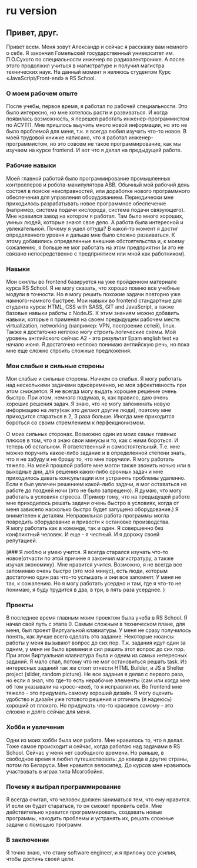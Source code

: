 # ru version

## Привет, друг. 
Привет всем. Меня зовут Александр и сейчас я расскажу вам немного о себе.
Я закончил Гомельский государственный университет им. П.О.Сухого по специальности инженер по радиоэлектронике. А после этого продолжил учиться в магистратуре и получил магистра технических наук. На данный момент я являюсь студентом Курс «JavaScript/Front-end» в RS School.

### О моем рабочем опыте  
После учебы, первое время, я работал по рабочей специальности. Это было интересно, но мне хотелось расти и развиваться. И когда появилась возможность, я перешел работать инженер-программистом по АСУТП.  Мне пришлось выучить много новой информации, но это не было проблемой для меня, т.к. я всегда любил изучать что-то новое.
В моей трудовой книжке написано, что я работал инженер-программистом, но это совсем не такое программирование, как мы изучаем на курсе frontend. И вот что я делал на предыдущей работе.

### Рабочие навыки
Моей главной работой было программирование промышленных контроллеров и робота-манипулятора ABB. Обычный мой рабочий день состоял в поиске неисправностей, или доработке нового программного обеспечения для управления оборудованием. Периодически мне приходилось разрабатывать новое программное обеспечение (например, система подачи кислорода, система подачи связующего). 
Мне нравился завод на котором я работал. Там было много хороших, умных людей, которые знают свое дело. А работа была интересной и увлекательной.
Почему я ушел оттуда? В какой-то момент я достиг определенного уровня и дальше мне было сложно развиваться. К этому добавились определенные внешние обстоятельства и, к моему сожалению, я больше не мог работать на этом предприятии (и это не связано непосредственно с предприятием или мной как работником).
 
### Навыки
Мои скиллы во frontend базируется на уже пройденном материале курса RS School. Я не могу сказать, что хорошо помню все учебные модули в точности. Но я могу решить похожие задачи повторно уже намного-намного быстрее. Мои навыки во frontend стандартные для студента курса: HTML, CSS with SASS, GIT and JavaScript, а также базовые навыки работы с NodeJS.  К этим знаниям можно добавить навыки, которые я применял на своем предыдущем рабочем месте:  virtualization, networking (например: VPN, построение сетей), linux. Также я достаточно неплохо могу строить логические схемы.
Мой уровень английского сейчас A2 - это результат Epam english test на начало июня. Я достаточно неплохо понимаю английскую речь, но пока мне еще  сложно строить сложные предложения.

### Мои слабые и сильные стороны
 Мои слабые и сильные стороны. Начнем со слабых.
Я могу работать над несколькими задачами одновременно, но моя эффективность при этом снижается. 
Я не всегда могу выдать хорошее решение очень быстро. При этом, немного подумав, я, как правило, даю очень хорошие решения задач.
Я знаю, что не могу запоминать новую информацию на лету(как это делают другие люди), поэтому мне приходится стараться в 2, 3 раза больше.
Иногда мне приходится бороться со своим стремлением к перфекционизмом.

О моих сильных сторонах.
Возможно один из моих самых главных плюсов в том, что я знаю свои минусы и то, как с ними бороться. И теперь об остальном. 
Я ответственный и самостоятельный. Т.е. мне можно поручить какое-либо задание и в определенной степени знать, что я не забуду и не брошу то, что мне поручили. 
Я могу работать тяжело.  На моей прошлой работе мне могли также звонить ночью или в выходные дни, для решения каких-либо срочных задач и мне приходилось давать консультации или устранять проблемы удаленно. Если я был увлечен решением какой-либо задачи, я мог оставаться на работе до поздней ночи (это не было запрещено).
Я думаю, что могу работать в условиях стресса. (Пример тому, что на предыдущей работе мне приходилось решать задачи очень быстро в условиях, когда от меня зависело насколько быстро будет запущено оборудование.) 
Я вниметелен к деталям. Неправильная работа программы могла повредить оборудование и привести к остановке производства.  
Я могу работать как в команде, так и один.
Я совершенно без конфликтный человек.
И еще - я честный. И я дорожу своей репутацией.

(### Я люблю и умею учится. 
Я всегда старался изучать что-то новое(отчасти по этой причине я закончил магистратуру, а также изучал экономику). Мне нравится учится. Возможно, я не всегда все запоминаю очень быстро (это мой минус), есть люди, которым достаточно один раз что-то услышать и они все запомнят. У меня не так, к сожалению. Но я могу работать усердно и там, где я что-то не понимаю, я буду трудится в два, в три, в пять раза усерднее. )

### Проекты
В последнее время главным моим проектом была учеба в RS School.  Я начал свой путь с этапа 0. 
Самым сложным в техническом плане, для меня, был проект Виртуальной клавиатуры. У меня не сразу получилось понять, как лучше всего сделать это задание. Некоторые нюансы работы у меня вызывают вопрос до сих пор. Т.к. задания идут один за одним, у меня не было времени и сил решить этот вопрос до сих пор. При этом Виртуальная клавиатура была и одним из самых интересных заданий. Я мало спал, потому что не мог остановиться решать task.
Из интересных заданий так же стоит отнести HTML Builder, и JS в Shelter project (slider, random picture). 
Не все задания я делал с первого раза, но если я знал, что где-то есть нерабочие элементы (сам или когда мне об том указывали на кросс-чеке), то я исправлял их.
Во frontend мне тяжело - это  придумать самому хороший дизайн. Я могу оценить удобство и дизайн уже готового решения и отличить (я надеюсь) хороший от плохого. Но придумать что-то красивое самому  - это сложно и долго сейчас для меня. 

### Хобби и увлечения
Одни из моих хобби была моя работа. Мне нравилось то, что я делал. Тоже самое происходит и сейчас, когда работаю над задачами в RS School. 
Сейчас у меня нет свободного времени. Но раньше, в свободное время я любил путешествовать: до ковида в другие страны, потом по Беларуси. Мне нравится велосипед. До курсов мне нравилось участвовать в играх типа Мозгобойня.

### Почему я выбрал программирование
Я всегда считал, что человек должен заниматься тем, что ему нравится. И если он будет стараться, то он сможет проявить себя. Мне действительно нравится программировать, создавать новые программы, находить проблемы и устранять их, решать сложные задачи с помощью программ.

### В заключении
Я точно знаю, что стану software engineer, и я приложу все усилия, чтобы достичь своей цели. 
